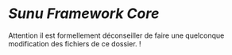 # _Sunu Framework Core_
Attention il est formellement déconseiller de faire une quelconque modification des fichiers de ce dossier. !